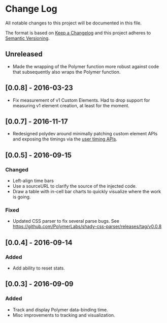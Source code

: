 # Change Log

All notable changes to this project will be documented in this file.

The format is based on [Keep a Changelog](http://keepachangelog.com/)
and this project adheres to [Semantic Versioning](http://semver.org/).

## Unreleased

<!--
  New PRs should document their changes here, uncommenting the Unreleased
  header as necessary.
-->

* Made the wrapping of the Polymer function more robust against code that subsequently also wraps the Polymer function.

## [0.0.8] - 2016-03-23

* Fix measurement of v1 Custom Elements. Had to drop support for measuring v1 element creation, at least for the moment.

## [0.0.7] - 2016-11-17

* Redesigned polydev around minimally patching custom element APIs and exposing the timings via the [user timing APIs](https://www.html5rocks.com/en/tutorials/webperformance/usertiming/).

## [0.0.5] - 2016-09-15

### Changed
* Left-align time bars
* Use a sourceURL to clarify the source of the injected code.
* Draw a table with in-cell bar charts to quickly visualize where the work is going.

### Fixed
* Updated CSS parser to fix several parse bugs. See https://github.com/PolymerLabs/shady-css-parser/releases/tag/v0.0.8

## [0.0.4] - 2016-09-14

### Added
* Add ability to reset stats.

## [0.0.3] - 2016-09-09

### Added
* Track and display Polymer data-binding time.
* Misc improvements to tracking and visualization.
